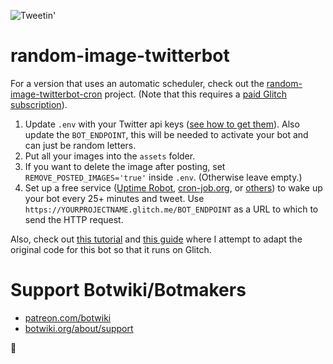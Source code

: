 ![Tweetin'](https://botwiki.org/wp-content/uploads/2018/02/love-trumps-hate.png)

# random-image-twitterbot

For a version that uses an automatic scheduler, check out the [random-image-twitterbot-cron](https://glitch.com/edit/#!/random-image-twitterbot-cron) project. (Note that this requires a [paid Glitch subscription](https://glitch.com/pricing)).


1. Update `.env` with your Twitter api keys ([see how to get them](https://botwiki.org/tutorials/how-to-create-a-twitter-app/)). Also update the `BOT_ENDPOINT`, this will be needed to activate your bot and can just be random letters.
2. Put all your images into the `assets` folder.
3. If you want to delete the image after posting, set `REMOVE_POSTED_IMAGES='true'` inside `.env`. (Otherwise leave empty.)
4. Set up a free service ([Uptime Robot](https://uptimerobot.com/), [cron-job.org](https://cron-job.org/en/), or [others](https://www.google.com/search?q=free+web+cron)) to wake up your bot every 25+ minutes and tweet. Use `https://YOURPROJECTNAME.glitch.me/BOT_ENDPOINT` as a URL to which to send the HTTP request.


Also, check out [this tutorial](https://botwiki.org/tutorials/random-image-tweet/) and [this guide](https://botwiki.org/tutorials/importing-github-glitch/) where I attempt to adapt the original code for this bot so that it runs on Glitch. 

# Support Botwiki/Botmakers

- [patreon.com/botwiki](https://patreon.com/botwiki)
- [botwiki.org/about/support](https://botwiki.org/about/support)

🙇